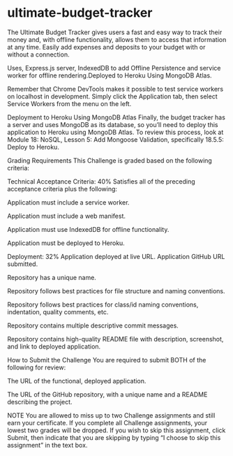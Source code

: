 # ultimate-budget-tracker


The Ultimate Budget Tracker gives users a fast and easy way to track their money and, with offline functionality, allows them to access that information at any time. Easily add expenses and deposits to your budget with or without a connection. 

Uses, Express.js server, IndexedDB to add Offline Persistence and service worker for offline rendering.Deployed to Heroku Using MongoDB Atlas.

Remember that Chrome DevTools makes it possible to test service workers on localhost in development. Simply click the Application tab, then select Service Workers from the menu on the left.

Deployment to Heroku Using MongoDB Atlas
Finally, the budget tracker has a server and uses MongoDB as its database, so you’ll need to deploy this application to Heroku using MongoDB Atlas. To review this process, look at Module 18: NoSQL, Lesson 5: Add Mongoose Validation, specifically 18.5.5: Deploy to Heroku.

Grading Requirements
This Challenge is graded based on the following criteria:

Technical Acceptance Criteria: 40%
Satisfies all of the preceding acceptance criteria plus the following:

Application must include a service worker.

Application must include a web manifest.

Application must use IndexedDB for offline functionality.

Application must be deployed to Heroku.

Deployment: 32%
Application deployed at live URL.
Application GitHub URL submitted.





Repository has a unique name.

Repository follows best practices for file structure and naming conventions.

Repository follows best practices for class/id naming conventions, indentation, quality comments, etc.

Repository contains multiple descriptive commit messages.

Repository contains high-quality README file with description, screenshot, and link to deployed application.

How to Submit the Challenge
You are required to submit BOTH of the following for review:

The URL of the functional, deployed application.

The URL of the GitHub repository, with a unique name and a README describing the project.

NOTE
You are allowed to miss up to two Challenge assignments and still earn your certificate. If you complete all Challenge assignments, your lowest two grades will be dropped. If you wish to skip this assignment, click Submit, then indicate that you are skipping by typing “I choose to skip this assignment” in the text box.